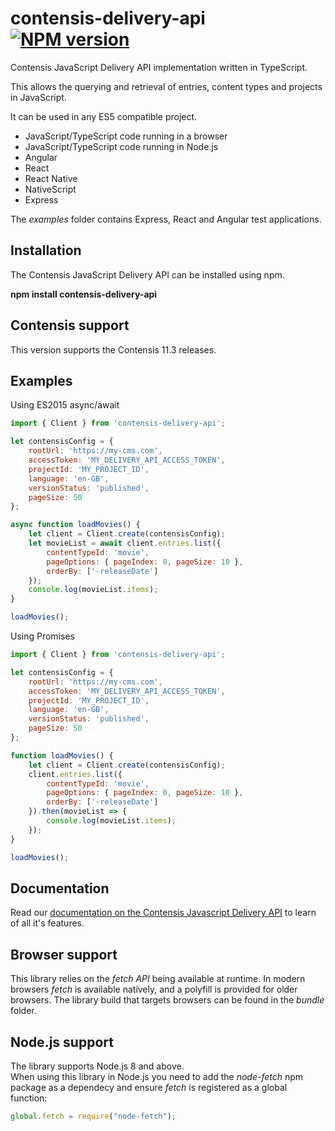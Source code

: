 # contensis-delivery-api [![NPM version](https://img.shields.io/npm/v/contensis-delivery-api.svg?style=flat)](https://www.npmjs.com/package/contensis-delivery-api)
Contensis JavaScript Delivery API implementation written in TypeScript.

This allows the querying and retrieval of entries, content types and projects in JavaScript.

It can be used in any ES5 compatible project.
* JavaScript/TypeScript code running in a browser
* JavaScript/TypeScript code running in Node.js
* Angular
* React
* React Native
* NativeScript
* Express

The *examples* folder contains Express, React and Angular test applications.

## Installation

The Contensis JavaScript Delivery API can be installed using npm.

**npm install contensis-delivery-api**

## Contensis support
This version supports the Contensis 11.3 releases.

## Examples

Using ES2015 async/await

```js
import { Client } from 'contensis-delivery-api';

let contensisConfig = { 
	rootUrl: 'https://my-cms.com',
	accessToken: 'MY_DELIVERY_API_ACCESS_TOKEN',
	projectId: 'MY_PROJECT_ID',
	language: 'en-GB',
	versionStatus: 'published',
	pageSize: 50
};

async function loadMovies() {
	let client = Client.create(contensisConfig);
	let movieList = await client.entries.list({
		contentTypeId: 'movie',
		pageOptions: { pageIndex: 0, pageSize: 10 },
		orderBy: ['-releaseDate']
	});
	console.log(movieList.items);
}

loadMovies();
```

Using Promises
```js
import { Client } from 'contensis-delivery-api';

let contensisConfig = { 
	rootUrl: 'https://my-cms.com',
	accessToken: 'MY_DELIVERY_API_ACCESS_TOKEN',
	projectId: 'MY_PROJECT_ID',
	language: 'en-GB',
	versionStatus: 'published',
	pageSize: 50
};

function loadMovies() {
	let client = Client.create(contensisConfig);
	client.entries.list({
		contentTypeId: 'movie',
		pageOptions: { pageIndex: 0, pageSize: 10 },
		orderBy: ['-releaseDate']
	}).then(movieList => {
		console.log(movieList.items);
	});
}

loadMovies();
```

## Documentation

Read our [documentation on the Contensis Javascript Delivery API](https://developer.zengenti.com/contensis/api/delivery/js/) to learn of all it's features.

## Browser support
This library relies on the *fetch API* being available at runtime. In modern browsers *fetch* is available natively, and a polyfill is provided for older browsers. 
The library build that targets browsers can be found in the *bundle* folder.

## Node.js support
The library supports Node.js 8 and above.  
When using this library in Node.js you need to add the *node-fetch* npm package as a dependecy and ensure *fetch* is registered as a global function:
```js
global.fetch = require("node-fetch");
```
